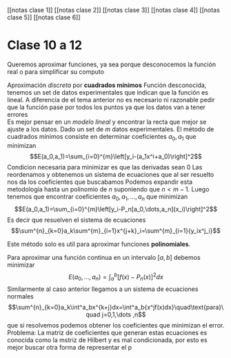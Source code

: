 [[notas clase 1]]
[[notas clase 2]]
[[notas clase 3]]
[[notas clase 4]]
[[notas clase 5]]
[[notas clase 6]]
# Clase 10 a 12
Queremos aproximar funciones, ya sea porque desconocemos la función real o para simplificar su computo

Aproximación *discreta* por **cuadrados mínimos**
Función desconocida, tenemos un set de datos experimentales que indican que la función es lineal.
A diferencia de el tema anterior no es necesario ni razonable pedir que la función pase por todos los puntos ya que los datos van a tener errores  
Es mejor pensar en un *modelo lineal* y encontrar la recta que mejor se ajuste a los datos.
Dado un set de $m$ datos experimentales. El método de cuadrados mínimos consiste en determinar coeficientes $a_0,a_1$ que minimizan $$E(a_0,a_1)=\sum_{i=0}^{m}\left[y_i-(a_1x^i+a_0)\right]^2$$
Condicion necesaria para minimizar es que las derivadas sean 0
Las reordenamos y obtenemos un sistema de ecuaciones que al ser resuelto nos da los coeficientes que buscabamos
Podemos expandir esta metodología hasta un polinomio de $n$ suponiendo que $n\lt{m-1}$. Luego tenemos que encontrar coeficientes $a_0,a_1,\dots,a_n$ que minimizan $$E(a_0,a_1)=\sum_{i=0}^{m}\left[y_i-P_n[a_0,\dots,a_n](x_i)\right]^2$$
Es decir que resuelven el sistema de ecuaciones
$$\sum^{n}_{k=0}a_k\sum^{m}_{i=1}x^{j+k}_i=\sum^{m}_{i=1}{y_ix^j_i}$$

Este método solo es util para aproximar funciones **polinomiales**.

Para aproximar una función continua en un intervalo $[a,b]$ debemos minimizar
$$E(a_0,\dots,a_n)=\int_{a}^{b}[f(x)-P_n(x)]^2dx$$
Similarmente al caso anterior llegamos a un sistema de ecuaciones normales
$$\sum^{n}_{k=0}a_k\int^a_bx^{k+j}dx=\int^a_b{x^jf(x)dx}\quad\text{para}\quad j=0,1,\dots ,n$$ que si resolvemos podemos obtener los coeficientes que minimizan el error.
Problema: La matriz de coeficientes que generan estas ecuaciones es conocida como la mstriz de Hilbert y es mal condicionada, por esto es mejor buscar otra forma de representar el p